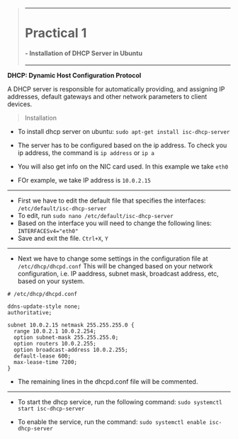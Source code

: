 >---
> # **Practical 1**
> #### - Installation of DHCP Server in Ubuntu
>---

__DHCP: Dynamic Host Configuration Protocol__

A DHCP server is responsible for automatically providing, and assigning IP addresses, default gateways and other network parameters to client devices.

>Installation
- To install dhcp server on ubuntu:
`sudo apt-get install isc-dhcp-server`

- The server has to be configured based on the ip address. To check you ip address, the command is `ip address` or `ip a`
- You will also get info on the NIC card used. In this example we take `eth0`
- FOr example, we take IP address is `10.0.2.15`
---
- First we have to edit the default file that specifies the interfaces: `/etc/default/isc-dhcp-server`
- To edit, run `sudo nano /etc/default/isc-dhcp-server`
- Based on the interface you will need to change the following lines:
  `INTERFACESv4="eth0"`
- Save and exit the file. `Ctrl+X`, `Y`
---
- Next we have to change some settings in the configuration file at `/etc/dhcp/dhcpd.conf`
This will be changed based on your network configuration, i.e. IP aaddress, subnet mask, broadcast address, etc, based on your system.

```
# /etc/dhcp/dhcpd.conf

ddns-update-style none;
authoritative;

subnet 10.0.2.15 netmask 255.255.255.0 {
  range 10.0.2.1 10.0.2.254;
  option subnet-mask 255.255.255.0;
  option routers 10.0.2.255;
  option broadcast-address 10.0.2.255;
  default-lease 600;
  max-lease-time 7200;
}
```
- The remaining lines in the dhcpd.conf file will be commented.

---
- To start the dhcp service, run the following command:
  `sudo systemctl start isc-dhcp-server`

- To enable the service, run the command:
  `sudo systemctl enable isc-dhcp-server`
